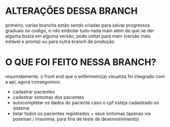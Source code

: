 # ALTERAÇÕES DESSA BRANCH

primeiro, varias branchs estão sendo criadas para salvar progressos graduais no codigo, e não embolar tudo nada main
além de que se der alguma bosta em alguma versão, pode voltar para main (versão mais estável e pronta) ou para outra branch de produção

# O QUE FOI FEITO NESSA BRANCH?

resumidamente, o front end que o enfermeiro(a) visualiza foi integrado com a api, agora conseguimos:

-   cadastrar pacientes
-   cadastrar sintomas dos pacientes
-   autocompletar os dados do paciente caso o cpf esteja cadastrado no sistema
-   listar todos os pacientes registrados + seus sintomas (apenas via postman / insomnia, para fins de teste de desenvolvimento)
